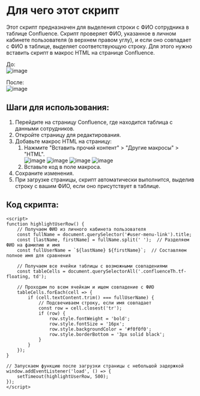 # Для чего этот скрипт
Этот скрипт предназначен для выделения строки с ФИО сотрудника в таблице Confluence. Скрипт проверяет ФИО, указанное в личном кабинете пользователя (в верхнем правом углу), и если оно совпадает с ФИО в таблице, выделяет соответствующую строку. Для этого нужно вставить скрипт в макрос HTML на странице Confluence.

До:<br>
![image](https://github.com/user-attachments/assets/be229ff7-6273-428b-a070-9b4a0aa75d3b)

После:<br>
![image](https://github.com/user-attachments/assets/bf584061-fc57-47ed-a02b-c5513e84a435)


## Шаги для использования:
1.	Перейдите на страницу Confluence, где находится таблица с данными сотрудников.<br>
2.	Откройте страницу для редактирования.<br>
3.	Добавьте макрос HTML на страницу:<br>
    1. Нажмите "Вставить прочий контент" > "Другие макросы" > "HTML".<br>
     ![image](https://github.com/user-attachments/assets/ccdf7533-8269-4653-995d-396a64db083d)
     ![image](https://github.com/user-attachments/assets/8829a091-cac8-4249-926d-70cbf3096e1d)
     ![image](https://github.com/user-attachments/assets/b8f6b4cb-2fd3-4467-a5fa-6232c7bf7e88)
     ![image](https://github.com/user-attachments/assets/332843ac-55b1-4fb4-8895-24f03c0b55c3)
    2. Вставьте код в поле макроса.<br>
4.	Сохраните изменения.<br>
5.	При загрузке страницы, скрипт автоматически выполнится, выделив строку с вашим ФИО, если оно присутствует в таблице.


## Код скрипта:
```
<script>
function highlightUserRow() {
    // Получаем ФИО из личного кабинета пользователя
    const fullName = document.querySelector('#user-menu-link').title;
    const [lastName, firstName] = fullName.split(' ');  // Разделяем ФИО на фамилию и имя
    const fullUserName = `${lastName} ${firstName}`;  // Составляем полное имя для сравнения

    // Получаем все ячейки таблицы с возможными совпадениями
    const tableCells = document.querySelectorAll('.confluenceTh.tf-floating, td');

    // Проходим по всем ячейкам и ищем совпадение с ФИО
    tableCells.forEach(cell => {
        if (cell.textContent.trim() === fullUserName) {
            // Подсвечиваем строку, если имя совпадает
            const row = cell.closest('tr');
            if (row) {
                row.style.fontWeight = 'bold';
                row.style.fontSize = '16px';
                row.style.backgroundColor = '#f0f0f0';
                row.style.borderBottom = '3px solid black';
            }
        }
    });
}

// Запускаем функцию после загрузки страницы с небольшой задержкой
window.addEventListener('load', () => {
    setTimeout(highlightUserRow, 500);
});
</script>
```
